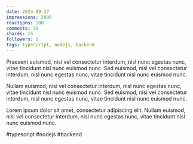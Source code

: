 ```yaml
---
date: 2024-09-27
impressions: 2000
reactions: 100
comments: 20
shares: 15
followers: 8
tags: typescript, nodejs, backend
---
```


Praesent euismod, nisi vel consectetur interdum, nisl nunc egestas nunc, vitae tincidunt nisl nunc euismod nunc. Sed euismod, nisi vel consectetur interdum, nisl nunc egestas nunc, vitae tincidunt nisl nunc euismod nunc.

Nullam euismod, nisi vel consectetur interdum, nisl nunc egestas nunc, vitae tincidunt nisl nunc euismod nunc. Sed euismod, nisi vel consectetur interdum, nisl nunc egestas nunc, vitae tincidunt nisl nunc euismod nunc.

Lorem ipsum dolor sit amet, consectetur adipiscing elit. Nullam euismod, nisi vel consectetur interdum, nisl nunc egestas nunc, vitae tincidunt nisl nunc euismod nunc.

#typescript #nodejs #backend
